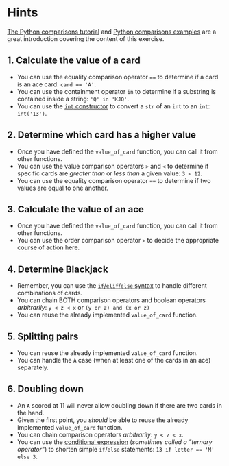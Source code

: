 # Hints

[The Python comparisons tutorial][python comparisons tutorial] and [Python comparisons examples][python comparisons examples] are a great introduction covering the content of this exercise.

## 1. Calculate the value of a card

- You can use the equality comparison operator `==` to determine if a card is an ace card: `card == 'A'`.
- You can use the containment operator `in` to determine if a substring is contained inside a string: `'Q' in 'KJQ'`.
- You can use the [`int` constructor][int constructor] to convert a `str` of an `int` to an `int`: `int('13')`.

## 2. Determine which card has a higher value

- Once you have defined the `value_of_card` function, you can call it from other functions.
- You can use the value comparison operators `>` and `<` to determine if specific cards are _greater than_ or _less than_ a given value: `3 < 12`.
- You can use the equality comparison operator `==` to determine if two values are equal to one another.

## 3. Calculate the value of an ace

- Once you have defined the `value_of_card` function, you can call it from other functions.
- You can use the order comparison operator `>` to decide the appropriate course of action here.

## 4. Determine Blackjack

- Remember, you can use the [`if`/`elif`/`else` syntax][if syntax] to handle different combinations of cards.
- You can chain BOTH comparison operators and boolean operators _arbitrarily_: `y < z < x` or `(y or z) and (x or z)`
- You can reuse the already implemented `value_of_card` function.

## 5. Splitting pairs

- You can reuse the already implemented `value_of_card` function.
- You can handle the `A` case (when at least one of the cards in an ace) separately.

## 6. Doubling down

- An `A` scored at 11 will never allow doubling down if there are two cards in the hand.
- Given the first point, you _should_ be able to reuse the already implemented `value_of_card` function.
- You can chain comparison operators _arbitrarily_: `y < z < x`.
- You can use the [conditional expression][conditional expression] (_sometimes called a "ternary operator"_)
  to shorten simple `if`/`else` statements: `13 if letter == 'M' else 3`.

[conditional expression]: https://docs.python.org/3/reference/expressions.html#conditional-expressions
[if syntax]: https://docs.python.org/3/tutorial/controlflow.html#if-statements
[int constructor]: https://docs.python.org/3/library/functions.html#int
[python comparisons examples]: https://www.tutorialspoint.com/python/comparison_operators_example.htm
[python comparisons tutorial]: https://docs.python.org/3/reference/expressions.html#comparisons

